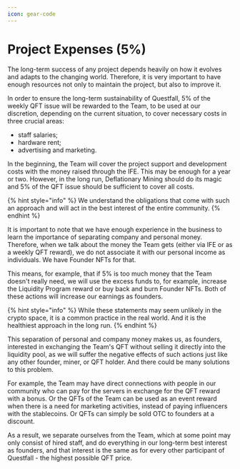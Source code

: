 ```yaml
---
icon: gear-code
---
```


# Project Expenses (5%)

The long-term success of any project depends heavily on how it evolves and adapts to the changing world. Therefore, it is very important to have enough resources not only to maintain the project, but also to improve it.

In order to ensure the long-term sustainability of Questfall, 5% of the weekly QFT issue will be rewarded to the Team, to be used at our discretion, depending on the current situation, to cover necessary costs in three crucial areas:

* staff salaries;
* hardware rent;
* advertising and marketing.

In the beginning, the Team will cover the project support and development costs with the money raised through the IFE. This may be enough for a year or two. However, in the long run, Deflationary Mining should do its magic and 5% of the QFT issue should be sufficient to cover all costs.

{% hint style="info" %}
We understand the obligations that come with such an approach and will act in the best interest of the entire community.
{% endhint %}

It is important to note that we have enough experience in the business to learn the importance of separating company and personal money. Therefore, when we talk about the money the Team gets (either via IFE or as a weekly QFT reward), we do not associate it with our personal income as individuals. We have Founder NFTs for that.

This means, for example, that if 5% is too much money that the Team doesn't really need, we will use the excess funds to, for example, increase the Liquidity Program reward or buy back and burn Founder NFTs. Both of these actions will increase our earnings as founders.

{% hint style="info" %}
While these statements may seem unlikely in the crypto space, it is a common practice in the real world. And it is the healthiest approach in the long run.
{% endhint %}

This separation of personal and company money makes us, as founders, interested in exchanging the Team's QFT without selling it directly into the liquidity pool, as we will suffer the negative effects of such actions just like any other founder, miner, or QFT holder. And there could be many solutions to this problem.

For example, the Team may have direct connections with people in our community who can pay for the servers in exchange for the QFT reward with a bonus. Or the QFTs of the Team can be used as an event reward when there is a need for marketing activities, instead of paying influencers with the stablecoins. Or QFTs can simply be sold OTC to founders at a discount.

As a result, we separate ourselves from the Team, which at some point may only consist of hired staff, and do everything in our long-term best interest as founders, and that interest is the same as for every other participant of Questfall - the highest possible QFT price.
